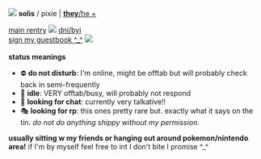 <img src="https://barbara.crd.co/assets/images/gallery02/331a4478.gif"> <b>solis</b> / pixie | <a href="https://en.pronouns.page/@solistice"><b>they</b>/he +</a>
<br>

<a href="https://rentry.co/solistice">main rentry</a> <img src="https://barbara.crd.co/assets/images/gallery11/3c84577d.gif?v=66afe876"> <a href="https://rentry.co/tinkatons">dni/byi</a>
<br>
<a href="https://solis.123guestbook.com/">sign my guestbook ^\_^</a> <img src="https://barbara.crd.co/assets/images/gallery03/a212d5e6.gif"> 
<br><br>
<b>status meanings</b>
<ul>
  <li> ⛔ <b>do not disturb</b>: I'm online, might be offtab but will probably check back in semi-frequently </li>
  <li> 🌙 <b>idle</b>: VERY offtab/busy, will probably not respond</li>
  <li> 💬 <b>looking for chat</b>: currently very talkative!! </li>
  <li> 🎭 <b>looking for rp</b>: this ones pretty rare but. exactly what it says on the tin. <i>do not do anything shippy without my permission.</i></li>
</ul>

<b>usually sitting w my friends or hanging out around pokemon/nintendo area!</b> if I'm by myself feel free to int I don't bite I promise ^\_^
